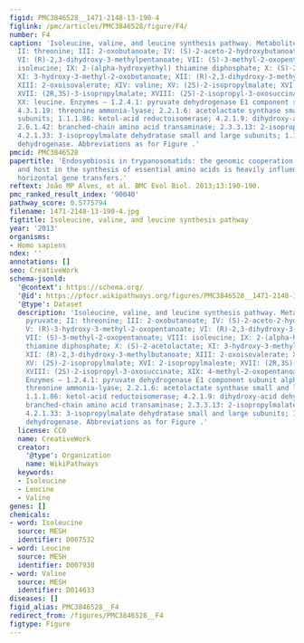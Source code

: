 ```yaml
---
figid: PMC3846528__1471-2148-13-190-4
figlink: /pmc/articles/PMC3846528/figure/F4/
number: F4
caption: 'Isoleucine, valine, and leucine synthesis pathway. Metabolites – I: pyruvate;
  II: threonine; III: 2-oxobutanoate; IV: (S)-2-aceto-2-hydroxybutanoate; V: (R)-3-hydroxy-3-methyl-2-oxopentanoate;
  VI: (R)-2,3-dihydroxy-3-methylpentanoate; VII: (S)-3-methyl-2-oxopentanoate; VIII:
  isoleucine; IX: 2-(alpha-hydroxyethyl) thiamine diphosphate; X: (S)-2-acetolactate;
  XI: 3-hydroxy-3-methyl-2-oxobutanoate; XII: (R)-2,3-dihydroxy-3-methylbutanoate;
  XIII: 2-oxoisovalerate; XIV: valine; XV: (2S)-2-isopropylmalate; XVI: 2-isopropylmaleate;
  XVII: (2R,3S)-3-isopropylmalate; XVIII: (2S)-2-isopropyl-3-oxosuccinate; XIX: 4-methyl-2-oxopentanoate;
  XX: leucine. Enzymes – 1.2.4.1: pyruvate dehydrogenase E1 component subunit alpha;
  4.3.1.19: threonine ammonia-lyase; 2.2.1.6: acetolactate synthase small and large
  subunits; 1.1.1.86: ketol-acid reductoisomerase; 4.2.1.9: dihydroxy-acid dehydratase;
  2.6.1.42: branched-chain amino acid transaminase; 2.3.3.13: 2-isopropylmalate synthase;
  4.2.1.33: 3-isopropylmalate dehydratase small and large subunits; 1.1.1.85: 3-isopropylmalate
  dehydrogenase. Abbreviations as for Figure .'
pmcid: PMC3846528
papertitle: 'Endosymbiosis in trypanosomatids: the genomic cooperation between bacterium
  and host in the synthesis of essential amino acids is heavily influenced by multiple
  horizontal gene transfers.'
reftext: João MP Alves, et al. BMC Evol Biol. 2013;13:190-190.
pmc_ranked_result_index: '90040'
pathway_score: 0.5775794
filename: 1471-2148-13-190-4.jpg
figtitle: Isoleucine, valine, and leucine synthesis pathway
year: '2013'
organisms:
- Homo sapiens
ndex: ''
annotations: []
seo: CreativeWork
schema-jsonld:
  '@context': https://schema.org/
  '@id': https://pfocr.wikipathways.org/figures/PMC3846528__1471-2148-13-190-4.html
  '@type': Dataset
  description: 'Isoleucine, valine, and leucine synthesis pathway. Metabolites – I:
    pyruvate; II: threonine; III: 2-oxobutanoate; IV: (S)-2-aceto-2-hydroxybutanoate;
    V: (R)-3-hydroxy-3-methyl-2-oxopentanoate; VI: (R)-2,3-dihydroxy-3-methylpentanoate;
    VII: (S)-3-methyl-2-oxopentanoate; VIII: isoleucine; IX: 2-(alpha-hydroxyethyl)
    thiamine diphosphate; X: (S)-2-acetolactate; XI: 3-hydroxy-3-methyl-2-oxobutanoate;
    XII: (R)-2,3-dihydroxy-3-methylbutanoate; XIII: 2-oxoisovalerate; XIV: valine;
    XV: (2S)-2-isopropylmalate; XVI: 2-isopropylmaleate; XVII: (2R,3S)-3-isopropylmalate;
    XVIII: (2S)-2-isopropyl-3-oxosuccinate; XIX: 4-methyl-2-oxopentanoate; XX: leucine.
    Enzymes – 1.2.4.1: pyruvate dehydrogenase E1 component subunit alpha; 4.3.1.19:
    threonine ammonia-lyase; 2.2.1.6: acetolactate synthase small and large subunits;
    1.1.1.86: ketol-acid reductoisomerase; 4.2.1.9: dihydroxy-acid dehydratase; 2.6.1.42:
    branched-chain amino acid transaminase; 2.3.3.13: 2-isopropylmalate synthase;
    4.2.1.33: 3-isopropylmalate dehydratase small and large subunits; 1.1.1.85: 3-isopropylmalate
    dehydrogenase. Abbreviations as for Figure .'
  license: CC0
  name: CreativeWork
  creator:
    '@type': Organization
    name: WikiPathways
  keywords:
  - Isoleucine
  - Leucine
  - Valine
genes: []
chemicals:
- word: Isoleucine
  source: MESH
  identifier: D007532
- word: Leucine
  source: MESH
  identifier: D007930
- word: Valine
  source: MESH
  identifier: D014633
diseases: []
figid_alias: PMC3846528__F4
redirect_from: /figures/PMC3846528__F4
figtype: Figure
---
```


